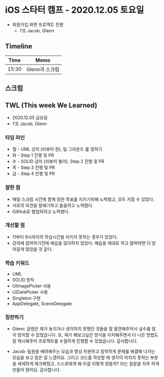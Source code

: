 # iOS 스타터 캠프 - 2020.12.05 토요일

- 회원가입 화면 프로젝트 진행
    - 7조 Jacob, Glenn 

## Timeline

Time  | Memo 
----- | ---------------------------------------------
15:30 | Glenn과 스크럼



## 스크럼


## TWL (This week We Learned) 

- 2020.12.05 금요일
- 7조 Jacob, Glenn

### 타임 라인

- 월 - UML 강의 (리뷰어 흰), 팀 그라운드 룰 정하기
- 화 - Step 1 진행 및 PR
- 수 - SOLID 강의 (리뷰어 붱이), Step 2 진행 및 PR
- 목 - Step 3 진행 및 PR
- 금 - Step 4 진행 및 PR

### 잘한 점 

- 매일 스크럼 시간에 함께 정한 목표를 지키기위해 노력했고, 모두 지킬 수 있었다.
- 서로의 의견을 잘얘기하고 들을려고 노력했다.
- GitHub로 협업하려고 노력했다.

### 개선할 점 

- 11부터 9시까지의 학습시간을 지키지 못하는 경우가 있었다.
- 강의에 참여하기전에 예습을 많이하지 않았다. 예습을 제대로 하고 참여하면 더 얻어갈게 많았을 것 같다.

### 학습 키워드

- UML
- SOLID 원칙
- UIImagePicker 사용
- UIDatePicker 사용
- Singleton 구현
- AppDelegate, SceneDelegate

### 칭찬하기

- Glenn: 글렌은 제가 놓치거나 생각하지 못했던 것들을 잘 발견해주어서 실수를 많이 방지할 수 있었습니다. 또, 제가 해보고싶은 방식을 지지해주면서 더 나은 방법도 잘 제시해주어 프로젝트를 수월하게 진행할 수 있었습니다. 감사합니다.

- Jacob: 팀원을 배려해주는 모습과 항상 차분하고 침착하게 문제를 해결해 나가는 모습을 보고 많은 걸 느꼈어요. 그리고 코드를 작성할 때 생각이 미치지 못하는 부분을 세세하게 체크해줬고, 스스로에게 왜 이걸 이렇게 썼을까? 라는 질문을 자주 하게 만들어 줬어요. 감사합니다.

